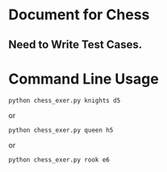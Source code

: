 # Document for Chess 


## Need to Write Test Cases. 

# Command Line Usage 

```
python chess_exer.py knights d5

```
or 

```
python chess_exer.py queen h5 
```
or 

```
python chess_exer.py rook e6 
```